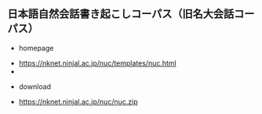 ## 日本語自然会話書き起こしコーパス（旧名大会話コーパス）
* homepage
 - https://nknet.ninjal.ac.jp/nuc/templates/nuc.html
 - 
* download
 - https://nknet.ninjal.ac.jp/nuc/nuc.zip
